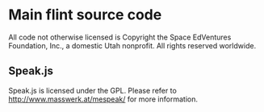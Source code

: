 # Main flint source code
All code not otherwise licensed is Copyright the Space EdVentures Foundation, Inc., a domestic Utah nonprofit. All rights reserved worldwide.

## Speak.js
Speak.js is licensed under the GPL. Please refer to http://www.masswerk.at/mespeak/ for more information.